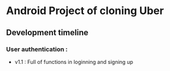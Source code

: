 # Android Project of cloning Uber
## Development timeline
### User authentication :
* v1.1 : Full of functions in loginning and signing up
